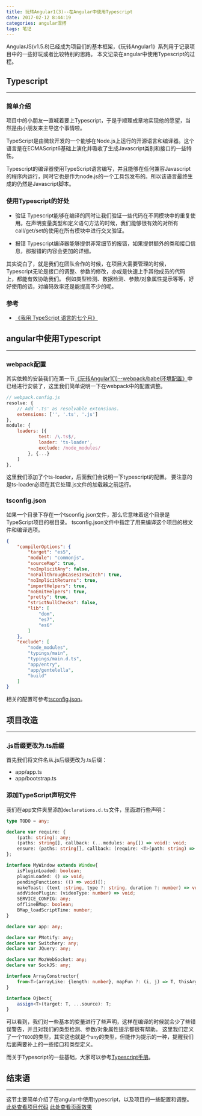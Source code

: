 ```yaml
---
title: 玩转Angular1(3)--在Angular中使用Typescript
date: 2017-02-12 8:44:19
categories: angular混搭
tags: 笔记
---
```

AngularJS(v1.5.8)已经成为项目们的基本框架，《玩转Angular1》系列用于记录项目中的一些好玩或者比较特别的思路。
本文记录在angular中使用Typescript的过程。
<!--more-->
## Typescript
-----
### 简单介绍
项目中的小朋友一直喊着要上Typescript，于是乎顺理成章地实现他的愿望，当然是由小朋友来主导这个事情啦。

TypeScript是由微软开发的一个能够在Node.js上运行的开源语言和编译器。这个语言是在ECMAScript6基础上演化并吸收了生成Javascript类别和接口的一些特性。

Typescript的编译器使用TypeScript语言编写，并且能够在任何兼容Javascript的程序内运行，同时它也是作为node.js的一个工具包发布的。所以该语言最终生成的仍然是Javascript脚本。

### 使用Typescript的好处
- 验证
Typescript能够在编译的同时让我们验证一些代码在不同模块中的重复使用。在声明变量类型和定义语句方法的时候，我们能够很有效的对所有call/get/set的使用在所有模块中进行交叉验证。

- 报错
Typescript编译器能够提供非常细节的报错，如果提供额外的类和接口信息，那报错的内容会更加的详细。

其实说白了，就是我们在团队合作的时候，在项目大需要管理的时候，Typescript无论是接口的调整、参数的修改，亦或是快速上手其他成员的代码上，都能有效协助我们。
例如类型检测、数据检测、参数/对象属性提示等等，好好使用的话，对编码效率还是能提高不少的呢。

### 参考
- [《我用 TypeScript 语言的七个月》](http://blog.jobbole.com/43675/?utm_source=rss)

## angular中使用Typescript
---
### webpack配置
其实依赖的安装我们在第一节[《玩转Angular1(1)--webpack/babel环境配置》](/2017/02/05/angular-free-1-webpack-and-babel-config/)中已经进行安装了，这里我们简单说明一下在webpack中的配置调整。

``` javascript
// webpack.config.js
resolve: {
    // Add '.ts' as resolvable extensions.
    extensions: ['', '.ts', '.js']
},
module: {
    loaders: [{
            test: /\.ts$/,
            loader: 'ts-loader',
            exclude: /node_modules/
        }, {...}
    ]
},
```

这里我们添加了个ts-loader，后面我们会说明一下typescript的配置。
要注意的是ts-loader必须在其它处理.js文件的加载器之前运行。

### tsconfig.json
如果一个目录下存在一个tsconfig.json文件，那么它意味着这个目录是TypeScript项目的根目录。 
tsconfig.json文件中指定了用来编译这个项目的根文件和编译选项。

``` json
{
    "compilerOptions": {
        "target": "es5",
        "module": "commonjs",
        "sourceMap": true,
        "noImplicitAny": false,
        "noFallthroughCasesInSwitch": true,
        "noImplicitReturns": true,
        "importHelpers": true,
        "noEmitHelpers": true,
        "pretty": true,
        "strictNullChecks": false,
        "lib": [
            "dom",
            "es7",
            "es6"
        ]
    },
    "exclude": [
        "node_modules",
        "typings/main",
        "typings/main.d.ts",
        "app/entry",
        "app/gentelella",
        "build"
    ]
}
```

相关的配置可参考[tsconfig.json](https://tslang.cn/docs/handbook/tsconfig-json.html)。

## 项目改造
---
### .js后缀更改为.ts后缀
首先我们将文件名从.js后缀更改为.ts后缀：
- app/app.ts
- app/bootstrap.ts

### 添加TypeScript声明文件
我们在app文件夹里添加`declarations.d.ts`文件，里面进行些声明：

``` typescript
type TODO = any;

declare var require: {
    (path: string): any;
    (paths: string[], callback: (...modules: any[]) => void): void;
    ensure: (paths: string[], callback: (require: <T>(path: string) => any) => void) => void;
};

interface MyWindow extends Window{
    isPluginLoaded: boolean;
    pluginLoaded: () => void;
    pendingFunctions: (() => void)[];
    makeToast: (text :string, type ?: string, duration ?: number) => void;
    addVideoPlugin: (videoType: number) => void;
    SERVICE_CONFIG: any;
    offlineBMap: boolean;
    BMap_loadScriptTime: number;
}

declare var app: any;

declare var PNotify: any;
declare var Switchery: any;
declare var JQuery: any;

declare var MozWebSocket: any;
declare var SockJS: any;

interface ArrayConstructor{
    from<T>(arrayLike: {length: number}, mapFun ?: (i, j) => T, thisArg ?: any): Array<T>;
}

interface Ojbect{
    assign<T>(target: T, ...source): T;
}
```

可以看到，我们对一些基本的变量进行了些声明，这样在编译的时候就会少了些错误警告，并且对我们的类型检测、参数/对象属性提示都很有帮助。
这里我们定义了一个`TODO`的类型，其实这也就是个`any`的类型，但能作为提示的一种，提醒我们后面需要补上的一些接口和类型定义。

而关于Typescript的一些基础，大家可以参考[Typescript手册](https://tslang.cn/docs/handbook/basic-types.html)。

## 结束语
-----
这节主要简单介绍了在angular中使用typescript，以及项目的一些配置和调整。
[此处查看项目代码](https://github.com/godbasin/godbasin.github.io/tree/blog-codes/angular-free/3-typescript-in-angular)
[此处查看页面效果](http://angular-free.godbasin.com/angular-free-3-typescript-in-angular/index.html)
